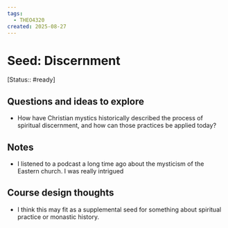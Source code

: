 ```yaml
---
tags:
  - THEO4320
created: 2025-08-27
---
```


# Seed: Discernment
[Status:: #ready]
## Questions and ideas to explore
- How have Christian mystics historically described the process of spiritual discernment, and how can those practices be applied today?

## Notes
- I listened to a podcast a long time ago about the mysticism of the Eastern church. I was really intrigued

## Course design thoughts
- I think this may fit as a supplemental seed for something about spiritual practice or monastic history. 

